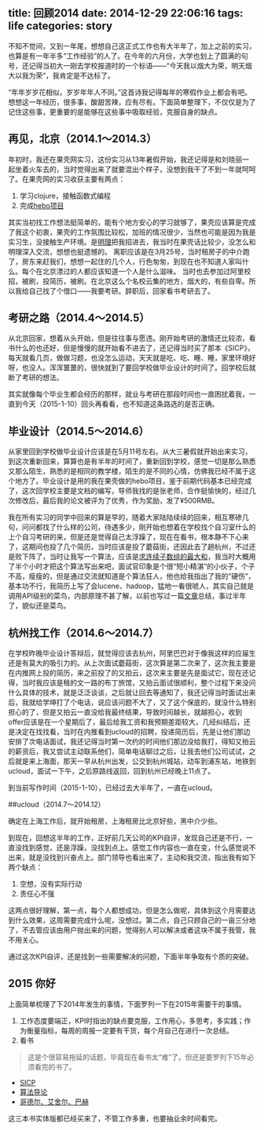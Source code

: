 title: 回顾2014
date: 2014-12-29 22:06:16
tags: life
categories: story
---

不知不觉间，又到一年尾，想想自己这正式工作也有大半年了，加上之前的实习，也算是有一年半多“工作经验”的人了。在今年的六月份，大学也划上了圆满的句号，还记得当初大一刚去学校报道时的一个标语——“今天我以烟大为荣，明天烟大以我为荣”，我肯定是不达标了。

“年年岁岁花相似，岁岁年年人不同。”这首诗我记得每年的寒假作业上都会有吧。想想这一年经历，很多事，酸甜苦辣，应有尽有。下面简单整理下，不仅仅是为了记住这些事，更重要的是能够在这些事中吸取经验，克服自身的缺点。

## 再见，北京（2014.1～2014.3）

年初时，我还在果壳网实习，这份实习从13年暑假开始，我还记得是和刘晓丽一起坐着火车去的，当时觉得出来了就要混出个样子，没想到我干了不到一年就呵呵了。在果壳网的实习收获主要有两点：

1. 学习clojure，接触函数式编程
2. 完成[hebo项目](https://github.com/jiacai2050/hebo)

其实当初找工作想法挺简单的，能有个地方安心的学习就够了，果壳应该算是完成了我这个初衷，果壳的工作氛围比较松，加班的情况很少，当然也可能是因为我是实习生，没接触生产环境。是[明理](http://cn.linkedin.com/pub/%E6%98%8E%E7%90%86-%E8%8B%91/0/1a1/153/zh-cn)把我招进去，我当时在果壳话比较少，没怎么和明理深入交流，想想也挺遗憾的。
离职应该是在3月25号，当时租房子的中介跑了，房东来赶我们，想想一起住的几个人，行色匆匆，到现在也不知道人家叫什么。每个在北京漂过的人都应该知道一个人是什么滋味。
当时也去参加过阿里校招，被刷，投简历，被刷。在北京这么个名校云集的地方，烟大的，有些自卑。所以我给自己找了个借口——我要考研。辞职后，回家看书考研去了。

## 考研之路（2014.4～2014.5）

从北京回家，想着从头开始，但是往往事与愿违。刚开始考研的激情还比较浓，看书什么的也还好，但是慢慢的就开始看不进去了，还记得当时买了那本《SICP》，每天就看几页，做做习题，也没怎么运动，天天就是吃、吃、睡、睡，家里环境好呀，也没人。浑浑噩噩的，很快就到了要回学校做毕业设计的时间了。回学校后就断了考研的想法。

其实就像每个毕业生都会经历的那样，就业与考研在那段时间也一直困扰着我，一直到今天（2015-1-10）回头再看看，也不知道这条路选的是否正确。

## 毕业设计（2014.5～2014.6）

从家里回到学校做毕业设计应该是在5月11号左右。从大三暑假就开始出来实习，到这次重新回来，算算也是有半年的时间了，重新回到学校，感觉一切是那么熟悉又那么陌生，熟悉的是相同的教学楼，陌生的是不同的心情，仿佛我已经不属于这个地方了。毕业设计是用的我在果壳做的hebo项目，鉴于前期代码基本已经完成了，这次回学校主要是文档的编写，导师我找的是张老师，合作挺愉快的，经过几次修改后，最后我的论文被评为了优秀，作为奖励，发了¥500RMB。

我在所有实习的同学中回来的算是早的，随着大家陆陆续续的回来，相互寒碜几句，问问都找了什么样的公司，待遇多少，刚开始也想着在学校找个自习室什么的上个自习考研的来，但是还是觉得自己太浮躁了，现在在看书，根本静不下心来了，这期间也投了几个简历，当时应该是投了蘑菇街，还因此去了趟杭州，不过还是败下阵了，当时让我写一个算法，应该是[求连续子数组的最大和](http://blog.csdn.net/v_july_v/article/details/6444021)，我当时大概用了半个小时才把这个算法写出来吧，面试官印象是个很“短小精湛”的小伙子，个子不高，瘦瘦的，但是通过交流就知道是个算法狂人，他也给我指出了我的“硬伤”，基本功不行，我简历上写了会lucene、hadoop，猛地一看很唬人，其实自己就是调用API级别的菜鸟，内部原理不甚了解，以前也写过一篇[文章](/blog/2014/05/19/go-into-java-world/)总结，事过半年了，貌似还是菜鸟。

## 杭州找工作（2014.6～2014.7）

在学校昨晚毕业设计答辩后，就觉得应该去杭州，阿里巴巴对于像我这样的应届生还是有莫大的吸引力的。从上次面试蘑菇街，这次算是第二次来了，这次我主要是在内推网上投的简历，来之前投了的又拍云，这次来主要是先是面试它，现在还记得，当时我应该是租的文一路的布丁旅馆，又拍云面试很顺利，整个过程下来没问什么具体的技术，就是泛泛谈谈，之后就让回去等通知了，我还记得当时面试出来后，我就给学坤打了个电话，说应该问题不大了，又了这个保底的，就没什么特别担心的了，但是又拍云一直没给我最终结果，导致时间越长，就越担心，收到offer应该是在一个星期后了，最后给我工资和我预期差距较大，几经纠结后，还是决定在找找看，当时在内推看到ucloud的招聘，投递简历后，先是让他们那边安排了次电话面试，我还记得当时第一次约的时间他们那边没给我打，得知又拍云的薪资后，我又尝试主动联系他们，简单电话聊过之后，让我去他们公司试试，之后就是来上海面，那天一早从杭州出发，公交到杭州城站，动车到浦东站，地铁到ucloud，面试一下午，之后原路线返回，回到杭州已经晚上11点了。

到当前写作时间（2015-1-10），已经过去大半年了，一直在ucloud。

##ucloud（2014.7～2014.12）

确定在上海工作后，就开始租房，上海租房比北京好些，黑中介少些。

到现在，回想这半年的工作，正好前几天公司的KPI自评，发现自己还是不行，一直没找到感觉，还是浮躁，没找到点上。感觉工作内容也一直在变，什么感觉说不出来，就是没找到兴奋点上。部门领导也看出来了，主动和我交流，指出我有如下两个缺点：
1. 空想，没有实际行动
2. 责任心不强

这两点很好理解，第一点，每个人都想成功，但是怎么做呢，具体到这个月需要达到什么效果，这周需要完成什么呢，没想过。第二点，自己只顾自己的一亩三分地了，不去管应该由用户抛出来的问题，觉得别人可以解决或者这块不属于我管，我不用关心。

通过这次KPI自评，还是找到一些需要解决的问题，下面半年争取有个质的突破。

## 2015 你好

上面简单梳理了下2014年发生的事情，下面罗列一下在2015年需要干的事情。

1. 工作态度要端正，KPI时指出的缺点要克服，工作用心，多思考，多实践；作为衡量指标，每周的周报一定要有干货，每个月自己在进行一次总结。
2. 看书
> 这是个很容易拖延的话题，毕竟现在看书太“难”了。但还是要罗列下15年必须看完的书了。
- [SICP](http://book.douban.com/subject/1148282/)
- [算法导论](http://book.douban.com/subject/1885170/)
- [哥德尔、艾舍尔、巴赫](http://book.douban.com/subject/1291204/)

这三本书实体版都已经买来了，不管工作多重，也要抽业余时间看完。